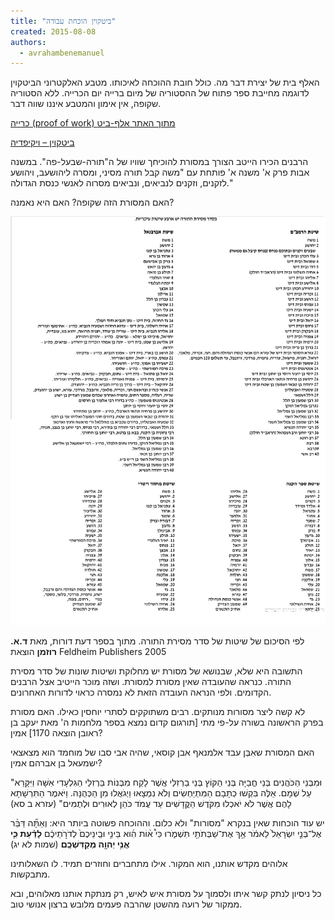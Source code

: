 ```yaml
---
title: "ביטקוין הוכחת עבודה"
created: 2015-08-08
authors: 
  - avrahambenemanuel
---
```


האלף בית של יצירת דבר מה. כולל חובת ההוכחה לאיכותו. מטבע האלקטרוני הביטקוין לדוגמה מחייבת ספר פתוח של ההסטוריה של מיום ברייה יום הכרייה. ללא הסטוריה שקופה, אין אימון והמטבע איננו שווה דבר.

[כרייה (proof of work) מתוך האתר אלף-ביט](http://www.alefbit.com/xbt/technical/pow/)

[ביטקוין – ויקיפדיה](https://he.wikipedia.org/wiki/%D7%91%D7%99%D7%98%D7%A7%D7%95%D7%99%D7%9F)

הרבנים הכירו הייטב הצורך במסורת להוכיחך שוויו של ה"תורה-שבעל-פה". במשנה אבות פרק א' משנה א' פותחת עם "משה קבל תורה מסיני, ומסרה ליהושעב, ויהושע לזקנים, וזקנים לנביאים, ונביאים מסרוה לאנשי כנסת הגדולה."

האם המסורת הזה שקופה? האם היא נאמנה?

[![](assets/images/d794d79ed7a1d795d7a8d7aa-d79ed797d79cd795d7a7d7aa-d797d796d79c.png)](http://aviwollman.files.wordpress.com/2015/08/d794d79ed7a1d795d7a8d7aa-d79ed797d79cd795d7a7d7aa-d797d796d79c.png)

​לפי הסיכום של שיטות של סדר מסירת התורה. מתוך בספר דעת דורות, מאת **ד.א. רוזמן** הוצאת Feldheim Publishers 2005

התשובה היא שלא, שבנושא של מסורת יש מחלוקת ושיטות שונות של סדר מסירת התורה. כנראה שהעובדה שאין מסורת למסורת. ושזה מוכר הייטיב אצל הרבנים הקדומים. ולפי הנראה העובדה הזאת לא נמסרה כראוי לדורות האחרונים.

לא קשה ליצר מסורות מנותקים. רבים משתוקקים לסתרי יוחסין כאילו. האם מסורת בפרק הראשונה בשורה על-פי מתי \[תורגום קדום נמצא בספר מלחמות ה' מאת יעקב בן ראובן הוצאה 1170\] אמין?

  

האם המסורת שאִבְּן עבד אלמנאף אבן קוסאי, שהיה אבי סבו של מוחמד הוא מצאצאי ישמעאל בן אברהם אמין?

  

  

"וּמִבְּנֵי הַכֹּהֲנִים בְּנֵי חֳבַיָּה בְּנֵי הַקּוֹץ בְּנֵי בַרְזִלַּי אֲשֶׁר לָקַח מִבְּנוֹת בַּרְזִלַּי הַגִּלְעָדִי אִשָּׁה וַיִּקָּרֵא עַל שְׁמָם. אֵלֶּה בִּקְשׁוּ כְתָבָם הַמִּתְיַחְשִׂים וְלֹא נִמְצָאוּ וַיְגֹאֲלוּ מִן הַכְּהֻנָּה. וַיֹּאמֶר הַתִּרְשָׁתָא לָהֶם אֲשֶׁר לֹא יֹאכְלוּ מִקֹּדֶשׁ הַקֳּדָשִׁים עַד עֲמֹד כֹּהֵן לְאוּרִים וּלְתֻמִּים" (עזרא ב סא)

  

יש עוד הוכחות שאין בנקרא "מסורות" ולא כלום. וההוכחה פשוטה ביותר היא: וְאַתָּ֞ה דַּבֵּ֨ר אֶל־בְּנֵ֤י יִשְׂרָאֵל֙ לֵאמֹ֔ר אַ֥ךְ אֶת־שַׁבְּתֹתַ֖י תִּשְׁמֹ֑רוּ כִּי֩ א֨וֹת הִ֜וא בֵּינִ֤י וּבֵֽינֵיכֶם֙ לְדֹרֹ֣תֵיכֶ֔ם **לָדַ֕עַת כִּ֛י אֲנִ֥י יְהוָ֖ה מְקַדִּשְׁכֶֽם**׃ (שמות לא יג)

  

אלוהים מקדש אותנו, הוא המקור. אילו מתחברים וחוזרים תמיד. לו השאלותינו מתבקשות.

  

כל ניסיון לנתק קשר איתו ולסמוך על מסורת איש לאיש, רק מנתקת אותנו מאלוהים, ובא ממקור של רועה מהשטן שהרבה פעמים מלובש ברצון אנושי טוב.
